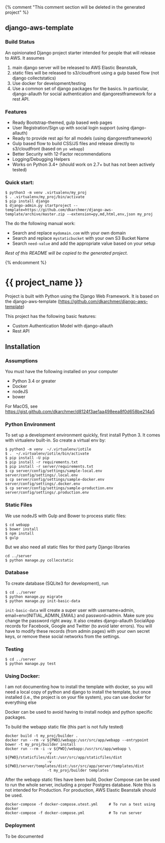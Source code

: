{% comment "This comment section will be deleted in the generated project" %}

## django-aws-template ##

### Build Status ###

An opinionated Django project starter intended for people that will release to AWS. It assumes

1. main django server will be released to AWS Elastic Beanstalk,
2. static files will be released to s3/cloudfront using a gulp based flow (not django collectstatics)
3. Use docker for development/testing
4. Use a common set of django packages for the basics. In particular, django-allauth for social authentication
and djangorestframework for a rest API.

### Features ###

- Ready Bootstrap-themed, gulp based web pages
- User Registration/Sign up with social login support (using django-allauth)
- Ready to provide rest api for all models (using djangorestframework)
- Gulp based flow to build CSS/JS files and release directly to s3/cloudfront (based on `yo webapp`)
- Better Security with 12-Factor recommendations
- Logging/Debugging Helpers
- Works on Python 3.4+ (should work on 2.7+ but has not been actively tested)

### Quick start: ###

```
$ python3 -m venv .virtualenv/my_proj
$ . .virtualenv/my_proj/bin/activate
$ pip install django
$ django-admin.py startproject --template=https://github.com/dkarchmer/django-aws-template/archive/master.zip --extension=py,md,html,env,json my_proj
```

The do the following manual work:

* Search and replace `mydomain.com` with your own domain
* Search and replace `mystaticbucket` with your own S3 Bucket Name
* Search  `need-value` and add the appropriate value based on your setup

*Rest of this README will be copied to the generated project.*

{% endcomment %}

# {{ project_name }} #

Project is built with Python using the Django Web Framework.
It is based on the django-aws-template (https://github.com/dkarchmer/django-aws-template)

This project has the following basic features:

* Custom Authentication Model with django-allauth
* Rest API

## Installation ##

### Assumptions ###

You must have the following installed on your computer

* Python 3.4 or greater
* Docker
* nodeJS
* bower

For MacOS, see https://gist.github.com/dkarchmer/d8124f3ae1aa498eea8f0d658be214a5

### Python Environment ###

To set up a development environment quickly, first install Python 3. It comes with virtualenv built-in. So create a virtual env by:

```
$ python3 -m venv  ~/.virtualenv/iotile
$ .  ~/.virtualenv/iotile/bin/activate
$ pip install -U pip
$ pip install -r requirements.txt
$ pip install -r server/requirements.txt
$ cp server/config/settings/sample-local.env server/config/settings/.local.env
$ cp server/config/settings/sample-docker.env server/config/settings/.docker.env
$ cp server/config/settings/sample-production.env server/config/settings/.production.env
```

### Static Files ###

We use nodeJS with Gulp and Bower to process static files:

```
$ cd webapp
$ bower install
$ npm install
$ gulp
```

But we also need all static files for third party Django libraries

```
cd ../server
$ python manage.py collecstatic
```

### Database ###

To create database (SQLite3 for development), run

```
$ cd ../server
$ python manage.py migrate
$ python manage.py init-basic-data
```

`init-basic-data` will create a super user with username=admin, email=env(INITIAL_ADMIN_EMAIL) and password=admin.
Make sure you change the password right away.
It also creates django-allauth SocialApp records for Facebook, Google and Twitter (to avoid later errors). You will have to modify these records (from admin pages) with your own secret keys, or remove these social networks from the settings.



### Testing ###

```
$ cd ../server
$ python manage.py test
```

### Using Docker: ###

I am not documenting how to install the template with docker, so you will need a local copy of python and django to install the template, but once installed (i.e., the project is on your file system), you can use docker for everything else

Docker can be used to avoid having to install nodejs and python specific packages.

To build the webapp static file (this part is not fully tested)

```
docker build -t my_proj/builder .
docker run --rm -v ${PWD}/webapp:/usr/src/app/webapp --entrypoint bower -t my_proj/builder install
docker run --rm -i -v ${PWD}/webapp:/usr/src/app/webapp \
                   -v ${PWD}/staticfiles/dist:/usr/src/app/staticfiles/dist
                   -v ${PWD}/server/templates/dist:/usr/src/app/server/templates/dist
                   -t my_proj/builder templates
```

After the webapp static files have been build, Docker Compose can be used to run the whole server, including a proper
Postgres database. Note this is not intended for Production. For production, AWS Elastic Beanstalk should be used.

```
docker-compose -f docker-compose.utest.yml     # To run a test using docker
docker-compose -f docker-compose.yml           # To run server
```

### Deployment ###

To be documented
